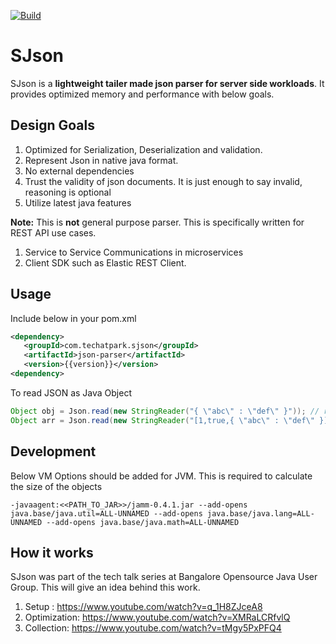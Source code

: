 [![Build](https://github.com/techatpark/sjson/actions/workflows/develop.yml/badge.svg)](https://github.com/techatpark/sjson/actions/workflows/develop.yml)

# SJson

SJson is a **lightweight tailer made json parser for server side workloads**. It provides optimized memory and performance with below goals.

## Design Goals

1. Optimized for Serialization, Deserialization and validation.
2. Represent Json in native java format.
3. No external dependencies
4. Trust the validity of json documents. It is just enough to say invalid, reasoning is optional
5. Utilize latest java features

**Note:** This is **not** general purpose parser. This is specifically written for REST API use cases. 

1. Service to Service Communications in microservices
2. Client SDK such as Elastic REST Client.

## Usage

Include below in your pom.xml

```xml
<dependency>
   <groupId>com.techatpark.sjson</groupId>
   <artifactId>json-parser</artifactId>
   <version>{{version}}</version>
<dependency>
```

To read JSON as Java Object

```java
Object obj = Json.read(new StringReader("{ \"abc\" : \"def\" }")); // returns Map<String, Object>
Object arr = Json.read(new StringReader("[1,true,{ \"abc\" : \"def\" }]")); // returns List<Object>
```

## Development

Below VM Options should be added for JVM. This is required to calculate the size of the objects

```shell
-javaagent:<<PATH_TO_JAR>>/jamm-0.4.1.jar --add-opens java.base/java.util=ALL-UNNAMED --add-opens java.base/java.lang=ALL-UNNAMED --add-opens java.base/java.math=ALL-UNNAMED
```
## How it works

SJson was part of the tech talk series at Bangalore Opensource Java User Group. This will give an idea behind this work.

1. Setup : https://www.youtube.com/watch?v=q_1H8ZJceA8
2. Optimization: https://www.youtube.com/watch?v=XMRaLCRfvlQ
3. Collection: https://www.youtube.com/watch?v=tMgy5PxPFQ4
